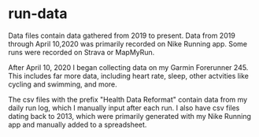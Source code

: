 # run-data

Data files contain data gathered from 2019 to present. Data from 2019 through April 10,2020 was primarily recorded on Nike Running app. Some runs were recorded on Strava or MapMyRun. 

After April 10, 2020 I began collecting data on my Garmin Forerunner 245. This includes far more data, including heart rate, sleep, other actvities like cycling and swimming, and more. 

The csv files with the prefix "Health Data Reformat" contain data from my daily run log, which I manually input after each run. I also have csv files dating back to 2013, which were primarily generated with my Nike Running app and manually added to a spreadsheet. 
